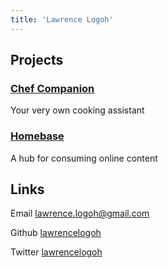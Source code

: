 ```yaml
---
title: 'Lawrence Logoh'
---
```


## Projects

### [Chef Companion](https://chefcompanion.net)
Your very own cooking assistant 

### [Homebase](https://github.com/lawrencelogoh/homebase)
A hub for consuming online content

## Links
Email [lawrence.logoh@gmail.com](mailto:lawrence.logoh@gmail.com)

Github [lawrencelogoh](https://github.com/lawrencelogoh)

Twitter [lawrencelogoh](https://twitter.com/lawrencelogoh)



